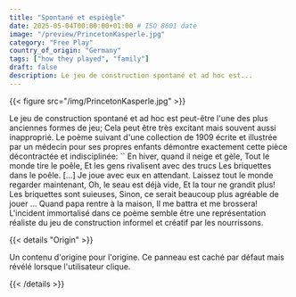 ```yaml
---
title: "Spontané et espiègle"
date: 2025-05-04T00:00:00+01:00 # ISO 8601 date
image: "/preview/PrincetonKasperle.jpg"
category: "Free Play"
country_of_origin: "Germany"
tags: ["how they played", "family"]
draft: false
description: Le jeu de construction spontané et ad hoc est...
---
```




{{< figure src="/img/PrincetonKasperle.jpg" >}}

Le jeu de construction spontané et ad hoc est peut-être l'une des plus anciennes formes de jeu; Cela peut être très excitant mais souvent aussi inapproprié. Le poème suivant d'une collection de 1909 écrite et illustrée par un médecin pour ses propres enfants démontre exactement cette pièce décontractée et indisciplinée:
`` En hiver, quand il neige et gèle,
Tout le monde tire le poêle,
Et les gens rivalisent avec des trucs
Les briquettes dans le poêle.
[…]
Je joue avec eux en attendant.
Laissez tout le monde regarder maintenant,
Oh, le seau est déjà vide,
Et la tour ne grandit plus!
Les briquettes sont suieuses, 
Sinon, ce serait beaucoup plus agréable de jouer ...
Quand papa rentre à la maison,
Il me battra et me brossera!
L'incident immortalisé dans ce poème semble être une représentation réaliste du jeu de construction informel et créatif par les nourrissons.

{{< details "Origin" >}}

Un contenu d'origine pour l'origine. Ce panneau est caché par défaut mais révélé lorsque l'utilisateur clique.

{{< /details >}}

